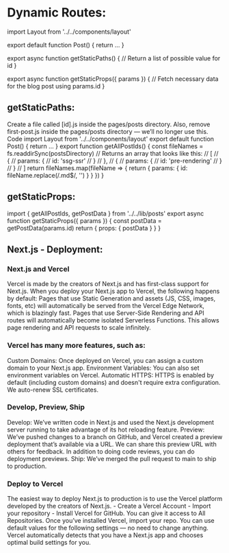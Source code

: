 # Dynamic Routes:
import Layout from '../../components/layout'

export default function Post() {
return <Layout>...</Layout>
}

export async function getStaticPaths() {
// Return a list of possible value for id
}

export async function getStaticProps({ params }) {
// Fetch necessary data for the blog post using params.id
}

## getStaticPaths:
Create a file called [id].js inside the pages/posts directory.
Also, remove first-post.js inside the pages/posts directory — we’ll no longer use this.
Code
import Layout from '../../components/layout'
export default function Post() {
return <Layout>...</Layout>
}
    export function getAllPostIds() { const fileNames = fs.readdirSync(postsDirectory)
// Returns an array that looks like this:
// [
//   {
//     params: {
//       id: 'ssg-ssr'
//     }
//   },
//   {
//     params: {
//       id: 'pre-rendering'
//     }
//   }
// ]
return fileNames.map(fileName => {
    return {
    params: {
        id: fileName.replace(/\.md$/, '')
    }
    }
})
}
## getStaticProps:
import { getAllPostIds, getPostData } from '../../lib/posts'
export async function getStaticProps({ params }) {
const postData = getPostData(params.id)
return {
    props: {
    postData
    }
}
}
## Next.js - Deployment:

### Next.js and Vercel
Vercel is made by the creators of Next.js and has first-class support for Next.js. When you deploy your Next.js app to Vercel, the following happens by default:
Pages that use Static Generation and assets (JS, CSS, images, fonts, etc) will automatically be served from the Vercel Edge Network, which is blazingly fast.
Pages that use Server-Side Rendering and API routes will automatically become isolated Serverless Functions. This allows page rendering and API requests to scale infinitely.

### Vercel has many more features, such as:
Custom Domains: Once deployed on Vercel, you can assign a custom domain to your Next.js app.
Environment Variables: You can also set environment variables on Vercel.
Automatic HTTPS: HTTPS is enabled by default (including custom domains) and doesn't require extra configuration. We auto-renew SSL certificates.

### Develop, Preview, Ship
Develop: We’ve written code in Next.js and used the Next.js development server running to take advantage of its hot reloading feature.
Preview: We’ve pushed changes to a branch on GitHub, and Vercel created a preview deployment that’s available via a URL. We can share this preview URL with others for feedback. In addition to doing code reviews, you can do deployment previews.
Ship: We’ve merged the pull request to main to ship to production.

### Deploy to Vercel
The easiest way to deploy Next.js to production is to use the Vercel platform developed by the creators of Next.js.
    - Create a Vercel Account
    - Import your repository
    - Install Vercel for GitHub. You can give it access to All Repositories.
Once you’ve installed Vercel, import your repo.
You can use default values for the following settings — no need to change anything. Vercel automatically detects that you have a Next.js app and chooses optimal build settings for you.
